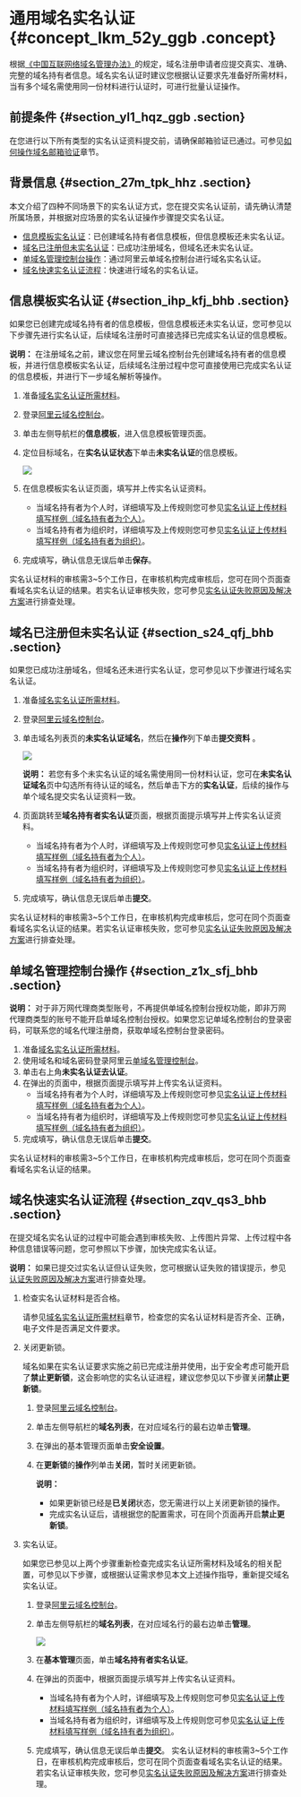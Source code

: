 # 通用域名实名认证 {#concept_lkm_52y_ggb .concept}

根据[《中国互联网络域名管理办法》](http://www.miit.gov.cn/n1146295/n1146557/n1146624/c3554612/content.html)的规定，域名注册申请者应提交真实、准确、完整的域名持有者信息。域名实名认证时建议您根据认证要求先准备好所需材料，当有多个域名需使用同一份材料进行认证时，可进行批量认证操作。

## 前提条件 {#section_yl1_hqz_ggb .section}

在您进行以下所有类型的实名认证资料提交前，请确保邮箱验证已通过。可参见[如何操作域名邮箱验证](https://help.aliyun.com/knowledge_detail/85122.html)章节。

## 背景信息 {#section_27m_tpk_hhz .section}

本文介绍了四种不同场景下的实名认证方式，您在提交实名认证前，请先确认清楚所属场景，并根据对应场景的实名认证操作步骤提交实名认证。

-   [信息模板实名认证](cn.zh-CN/域名实名认证/实名认证操作步骤/通用域名实名认证.md#section_ihp_kfj_bhb)：已创建域名持有者信息模板，但信息模板还未实名认证。
-   [域名已注册但未实名认证](cn.zh-CN/域名实名认证/实名认证操作步骤/通用域名实名认证.md#section_s24_qfj_bhb)：已成功注册域名，但域名还未实名认证。
-   [单域名管理控制台操作](cn.zh-CN/域名实名认证/实名认证操作步骤/通用域名实名认证.md#section_z1x_sfj_bhb)：通过阿里云单域名控制台进行域名实名认证。
-   [域名快速实名认证流程](cn.zh-CN/域名实名认证/实名认证操作步骤/通用域名实名认证.md#section_zqv_qs3_bhb)：快速进行域名的实名认证。

## 信息模板实名认证 {#section_ihp_kfj_bhb .section}

如果您已创建完成域名持有者的信息模板，但信息模板还未实名认证，您可参见以下步骤先进行实名认证，后续域名注册时可直接选择已完成实名认证的信息模板。

**说明：** 在注册域名之前，建议您在阿里云域名控制台先创建域名持有者的信息模板，并进行信息模板实名认证，后续域名注册过程中您可直接使用已完成实名认证的信息模板，并进行下一步域名解析等操作。

1.  准备[域名实名认证所需材料](cn.zh-CN/域名实名认证/域名实名认证所需资料.md#)。
2.  登录[阿里云域名控制台](https://netcn.console.aliyun.com/core/domain/list)。
3.  单击左侧导航栏的**信息模板**，进入信息模板管理页面。
4.  定位目标域名，在**实名认证状态**下单击**未实名认证**的信息模板。

    ![](http://static-aliyun-doc.oss-cn-hangzhou.aliyuncs.com/assets/img/83826/156585612638244_zh-CN.png)

5.  在信息模板实名认证页面，填写并上传实名认证资料。

    -   当域名持有者为个人时，详细填写及上传规则您可参见[实名认证上传材料填写样例（域名持有者为个人）](cn.zh-CN/域名实名认证/实名认证上传材料填写样例/实名认证上传材料填写样例（域名持有者为个人）.md#)。
    -   当域名持有者为组织时，详细填写及上传规则您可参见[实名认证上传材料填写样例（域名持有者为组织）](cn.zh-CN/域名实名认证/实名认证上传材料填写样例/实名认证上传材料填写样例（域名持有者为组织）.md#)。
6.  完成填写，确认信息无误后单击**保存**。

实名认证材料的审核需3~5个工作日，在审核机构完成审核后，您可在同个页面查看域名实名认证的结果。若实名认证审核失败，您可参见[实名认证失败原因及解决方案](cn.zh-CN/域名实名认证/实名认证失败原因及解决方案.md#)进行排查处理。

## 域名已注册但未实名认证 {#section_s24_qfj_bhb .section}

如果您已成功注册域名，但域名还未进行实名认证，您可参见以下步骤进行域名实名认证。

1.  准备[域名实名认证所需材料](cn.zh-CN/域名实名认证/域名实名认证所需资料.md#)。
2.  登录[阿里云域名控制台](https://netcn.console.aliyun.com/core/domain/list)。
3.  单击域名列表页的**未实名认证域名**，然后在**操作**列下单击**提交资料** 。

    ![](http://static-aliyun-doc.oss-cn-hangzhou.aliyuncs.com/assets/img/83826/156585612638245_zh-CN.png)

    **说明：** 若您有多个未实名认证的域名需使用同一份材料认证，您可在**未实名认证域名**页中勾选所有待认证的域名，然后单击下方的**实名认证**，后续的操作与单个域名提交实名认证资料一致。

4.  页面跳转至**域名持有者实名认证**页面，根据页面提示填写并上传实名认证资料。
    -   当域名持有者为个人时，详细填写及上传规则您可参见[实名认证上传材料填写样例（域名持有者为个人）](cn.zh-CN/域名实名认证/实名认证上传材料填写样例/实名认证上传材料填写样例（域名持有者为个人）.md#)。
    -   当域名持有者为组织时，详细填写及上传规则您可参见[实名认证上传材料填写样例（域名持有者为组织）](cn.zh-CN/域名实名认证/实名认证上传材料填写样例/实名认证上传材料填写样例（域名持有者为组织）.md#)。
5.  完成填写，确认信息无误后单击**提交**。

实名认证材料的审核需3~5个工作日，在审核机构完成审核后，您可在同个页面查看域名实名认证的结果。若实名认证审核失败，您可参见[实名认证失败原因及解决方案](cn.zh-CN/域名实名认证/实名认证失败原因及解决方案.md#)进行排查处理。

## 单域名管理控制台操作 {#section_z1x_sfj_bhb .section}

**说明：** 对于非万网代理商类型账号，不再提供单域名控制台授权功能，即非万网代理商类型的账号不能开启单域名控制台授权。如果您忘记单域名控制台的登录密码，可联系您的域名代理注册商，获取单域名控制台登录密码。

1.  准备[域名实名认证所需材料](cn.zh-CN/域名实名认证/域名实名认证所需资料.md#)。
2.  使用域名和域名密码登录阿里云[单域名管理控制台](https://dc.aliyun.com/)。
3.  单击右上角**未实名认证去认证**。
4.  在弹出的页面中，根据页面提示填写并上传实名认证资料。
    -   当域名持有者为个人时，详细填写及上传规则您可参见[实名认证上传材料填写样例（域名持有者为个人）](cn.zh-CN/域名实名认证/实名认证上传材料填写样例/实名认证上传材料填写样例（域名持有者为个人）.md#)。
    -   当域名持有者为组织时，详细填写及上传规则您可参见[实名认证上传材料填写样例（域名持有者为组织）](cn.zh-CN/域名实名认证/实名认证上传材料填写样例/实名认证上传材料填写样例（域名持有者为组织）.md#)。
5.  完成填写，确认信息无误后单击**提交**。

实名认证材料的审核需3~5个工作日，在审核机构完成审核后，您可在同个页面查看域名实名认证的结果。

## 域名快速实名认证流程 {#section_zqv_qs3_bhb .section}

在提交域名实名认证的过程中可能会遇到审核失败、上传图片异常、上传过程中各种信息错误等问题，您可参照以下步骤，加快完成实名认证。

**说明：** 如果已提交过实名认证但认证失败，您可根据认证失败的错误提示，参见[认证失败原因及解决方案](cn.zh-CN/域名实名认证/实名认证失败原因及解决方案.md#)进行排查处理。

1.  检查实名认证材料是否合格。

    请参见[域名实名认证所需材料](cn.zh-CN/域名实名认证/域名实名认证所需资料.md#)章节，检查您的实名认证材料是否齐全、正确，电子文件是否满足文件要求。

2.  关闭更新锁。

    域名如果在实名认证要求实施之前已完成注册并使用，出于安全考虑可能开启了**禁止更新锁**，这会影响您的实名认证进程，建议您参见以下步骤关闭**禁止更新锁**。

    1.  登录[阿里云域名控制台](https://netcn.console.aliyun.com/core/domain/list)。
    2.  单击左侧导航栏的**域名列表**，在对应域名行的最右边单击**管理**。
    3.  在弹出的基本管理页面单击**安全设置**。
    4.  在**更新锁**的**操作**列单击**关闭**，暂时关闭更新锁。

        **说明：** 

        -   如果更新锁已经是**已关闭**状态，您无需进行以上关闭更新锁的操作。
        -   完成实名认证后，请根据您的配置需求，可在同个页面再开启**禁止更新锁**。
3.  实名认证。

    如果您已参见以上两个步骤重新检查完成实名认证所需材料及域名的相关配置，可参见以下步骤，或根据认证需求参见本文上述操作指导，重新提交域名实名认证。

    1.  登录[阿里云域名控制台](https://netcn.console.aliyun.com/core/domain/list)。
    2.  单击左侧导航栏的**域名列表**，在对应域名行的最右边单击**管理**。

        ![](http://static-aliyun-doc.oss-cn-hangzhou.aliyuncs.com/assets/img/83826/156585612739835_zh-CN.png)

    3.  在**基本管理**页面，单击**域名持有者实名认证**。
    4.  在弹出的页面中，根据页面提示填写并上传实名认证资料。
        -   当域名持有者为个人时，详细填写及上传规则您可参见[实名认证上传材料填写样例（域名持有者为个人）](cn.zh-CN/域名实名认证/实名认证上传材料填写样例/实名认证上传材料填写样例（域名持有者为个人）.md#)。
        -   当域名持有者为组织时，详细填写及上传规则您可参见[实名认证上传材料填写样例（域名持有者为组织）](cn.zh-CN/域名实名认证/实名认证上传材料填写样例/实名认证上传材料填写样例（域名持有者为组织）.md#)。
    5.  完成填写，确认信息无误后单击**提交**。
    实名认证材料的审核需3~5个工作日，在审核机构完成审核后，您可在同个页面查看域名实名认证的结果。若实名认证审核失败，您可参见[实名认证失败原因及解决方案](cn.zh-CN/域名实名认证/实名认证失败原因及解决方案.md#)进行排查处理。


